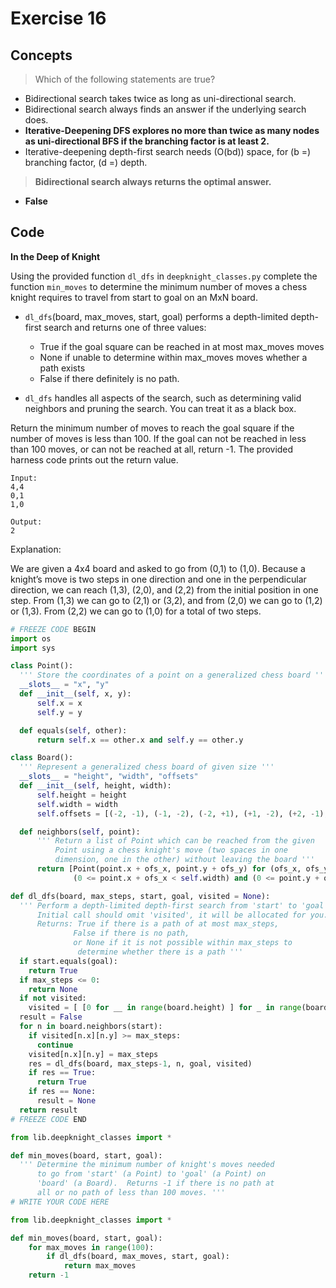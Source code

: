 # Exercise 16

## Concepts

> Which of the following statements are true?

- Bidirectional search takes twice as long as uni-directional search.
- Bidirectional search always finds an answer if the underlying search does.
- **Iterative-Deepening DFS explores no more than twice as many nodes as uni-directional BFS if the branching factor is at least 2.**
- Iterative-deepening depth-first search needs \(O(bd)\) space, for \(b =\) branching factor, \(d =\) depth.


> **Bidirectional search always returns the optimal answer.**

- **False**


## Code

**In the Deep of Knight**

Using the provided function `dl_dfs` in `deepknight_classes.py` complete the function `min_moves` to determine the minimum number of moves a chess knight requires to travel from start to goal on an MxN board.

- `dl_dfs`(board, max_moves, start, goal) performs a depth-limited depth-first search and returns one of three values:

    - True if the goal square can be reached in at most max_moves moves
    - None if unable to determine within max_moves moves whether a path exists
    - False if there definitely is no path.

- `dl_dfs` handles all aspects of the search, such as determining valid neighbors and pruning the search. You can treat it as a black box.

Return the minimum number of moves to reach the goal square if the number of moves is less than 100. If the goal can not be reached in less than 100 moves, or can not be reached at all, return -1. The provided harness code prints out the return value.

```
Input:
4,4
0,1
1,0

Output:
2
```

Explanation:

We are given a 4x4 board and asked to go from (0,1) to (1,0). Because a knight’s move is two steps in one direction and one in the perpendicular direction, we can reach (1,3), (2,0), and (2,2) from the initial position in one step. From (1,3) we can go to (2,1) or (3,2), and from (2,0) we can go to (1,2) or (1,3). From (2,2) we can go to (1,0) for a total of two steps.


```py
# FREEZE CODE BEGIN
import os
import sys

class Point():
  ''' Store the coordinates of a point on a generalized chess board '''
  __slots__ = "x", "y"
  def __init__(self, x, y):
      self.x = x
      self.y = y

  def equals(self, other):
      return self.x == other.x and self.y == other.y

class Board():
  ''' Represent a generalized chess board of given size '''
  __slots__ = "height", "width", "offsets"
  def __init__(self, height, width):
      self.height = height
      self.width = width
      self.offsets = [(-2, -1), (-1, -2), (-2, +1), (+1, -2), (+2, -1), (-1,  +2), (+2, +1), (+1, +2)]

  def neighbors(self, point):
      ''' Return a list of Point which can be reached from the given
          Point using a chess knight's move (two spaces in one
          dimension, one in the other) without leaving the board '''
      return [Point(point.x + ofs_x, point.y + ofs_y) for (ofs_x, ofs_y) in self.offsets if
              (0 <= point.x + ofs_x < self.width) and (0 <= point.y + ofs_y < self.height)]

def dl_dfs(board, max_steps, start, goal, visited = None):
  ''' Perform a depth-limited depth-first search from 'start' to 'goal'.
      Initial call should omit 'visited', it will be allocated for you.
      Returns: True if there is a path of at most max_steps,
              False if there is no path,
              or None if it is not possible within max_steps to
               determine whether there is a path '''
  if start.equals(goal):
    return True
  if max_steps <= 0:
    return None
  if not visited:
    visited = [ [0 for __ in range(board.height) ] for _ in range(board.width) ]
  result = False
  for n in board.neighbors(start):
    if visited[n.x][n.y] >= max_steps:
      continue
    visited[n.x][n.y] = max_steps
    res = dl_dfs(board, max_steps-1, n, goal, visited)
    if res == True:
      return True
    if res == None:
      result = None
  return result
# FREEZE CODE END
```

```py
from lib.deepknight_classes import *

def min_moves(board, start, goal):
  ''' Determine the minimum number of knight's moves needed
      to go from 'start' (a Point) to 'goal' (a Point) on
      'board' (a Board).  Returns -1 if there is no path at
      all or no path of less than 100 moves. '''
# WRITE YOUR CODE HERE
```


```py
from lib.deepknight_classes import *

def min_moves(board, start, goal):
    for max_moves in range(100):
        if dl_dfs(board, max_moves, start, goal):
            return max_moves
    return -1
```
